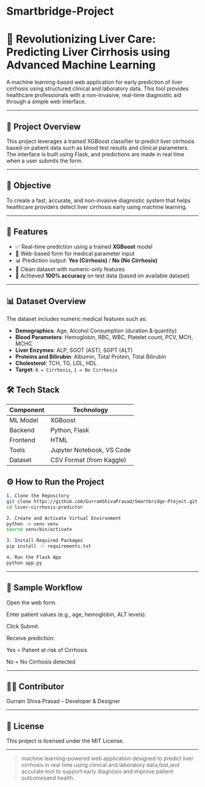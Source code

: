 # Smartbridge-Project
# 🧬 Revolutionizing Liver Care: Predicting Liver Cirrhosis using Advanced Machine Learning

A machine learning-based web application for early prediction of liver cirrhosis using structured clinical and laboratory data. This tool provides healthcare professionals with a non-invasive, real-time diagnostic aid through a simple web interface.

---

## 🚀 Project Overview

This project leverages a trained XGBoost classifier to predict liver cirrhosis based on patient data such as blood test results and clinical parameters. The interface is built using Flask, and predictions are made in real time when a user submits the form.

---

## 🎯 Objective

To create a fast, accurate, and non-invasive diagnostic system that helps healthcare providers detect liver cirrhosis early using machine learning.

---

## 🧪 Features

- ✅ Real-time prediction using a trained **XGBoost** model  
- 📝 Web-based form for medical parameter input  
- 📊 Prediction output: **Yes (Cirrhosis)** / **No (No Cirrhosis)**  
- 🧼 Clean dataset with numeric-only features  
- 🧠 Achieved **100% accuracy** on test data (based on available dataset)

---

## 📊 Dataset Overview

The dataset includes numeric medical features such as:

- **Demographics**: Age, Alcohol Consumption (duration & quantity)
- **Blood Parameters**: Hemoglobin, RBC, WBC, Platelet count, PCV, MCH, MCHC
- **Liver Enzymes**: ALP, SGOT (AST), SGPT (ALT)
- **Proteins and Bilirubin**: Albumin, Total Protein, Total Bilirubin
- **Cholesterol**: TCH, TG, LDL, HDL
- **Target**: `0 = Cirrhosis`, `1 = No Cirrhosis`

## 🛠 Tech Stack

| Component  | Technology           |
|------------|----------------------|
| ML Model   | XGBoost              |
| Backend    | Python, Flask        |
| Frontend   | HTML                 |
| Tools      | Jupyter Notebook, VS Code |
| Dataset    | CSV Format (from Kaggle) |


## ⚙️ How to Run the Project
```bash
1. Clone the Repository
git clone https://github.com/GurramShivaPrasad/Smartbridge-Project.git
cd liver-cirrhosis-predictor

2. Create and Activate Virtual Environment
python -m venv venv
source venv/bin/activate

3. Install Required Packages
pip install -r requirements.txt

4. Run the Flask App
python app.py
```
---

## 🧪 Sample Workflow

Open the web form.

Enter patient values (e.g., age, hemoglobin, ALT levels).

Click Submit.

Receive prediction:

Yes = Patient at risk of Cirrhosis

No = No Cirrhosis detected

---

## 👩‍💻 Contributor

Gurram Shiva Prasad – Developer & Designer

---

## 📜 License

This project is licensed under the MIT License.

---

> machine learning–powered web application designed to predict liver cirrhosis in real time using clinical and laboratory data,fast,and accurate tool to support early diagnosis and improve patient outcomesand health.


